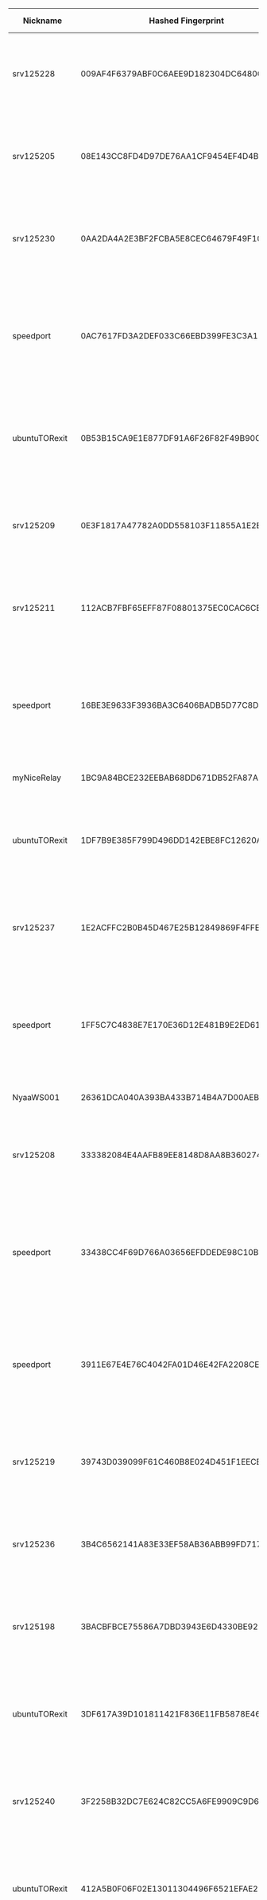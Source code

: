 | Nickname |  Hashed Fingerprint	| Or Addresses | Contact | Running | Flags | Last Seen | First Seen | Last Restarted | Advertised Bandwidth | Platform | Version | Version Status | Recommended Version | Verified hostnames | Exit policy |
|---|---|---|---|---|---|---|---|---|---|---|---|---|---|---|---|
|srv125228 | 009AF4F6379ABF0C6AEE9D182304DC6480CB1CF0 | ["91.235.234.67:9001","[2a10:1fc0:1::28e8:2439]:9001"] | N/A | true | Exit, Running, V2Dir, Valid | 2025-08-13 14:00:00 | 2025-08-13 07:00:00 | 2025-08-13 06:30:06 | 0 | Tor 0.4.8.17 on Linux | 0.4.8.17 | recommended | true | N/A | ["reject 0.0.0.0/8:*","reject 169.254.0.0/16:*","reject 127.0.0.0/8:*","reject 192.168.0.0/16:*","reject 10.0.0.0/8:*","reject 172.16.0.0/12:*","reject 91.235.234.67:*","accept *:*"]|
|srv125205 | 08E143CC8FD4D97DE76AA1CF9454EF4D4BF9FC9B | ["91.235.234.145:9001","[2a10:1fc0:1::7072:6325]:9001"] | N/A | true | Exit, Running, V2Dir, Valid | 2025-08-13 14:00:00 | 2025-08-13 07:00:00 | 2025-08-13 06:30:04 | 0 | Tor 0.4.8.17 on Linux | 0.4.8.17 | recommended | true | N/A | ["reject 0.0.0.0/8:*","reject 169.254.0.0/16:*","reject 127.0.0.0/8:*","reject 192.168.0.0/16:*","reject 10.0.0.0/8:*","reject 172.16.0.0/12:*","reject 91.235.234.145:*","accept *:*"]|
|srv125230 | 0AA2DA4A2E3BF2FCBA5E8CEC64679F49F10ABEAA | ["91.235.234.74:9001","[2a10:1fc0:1::a94d:cec3]:9001"] | N/A | true | Exit, Running, V2Dir, Valid | 2025-08-13 14:00:00 | 2025-08-13 07:00:00 | 2025-08-13 06:30:07 | 0 | Tor 0.4.8.17 on Linux | 0.4.8.17 | recommended | true | N/A | ["reject 0.0.0.0/8:*","reject 169.254.0.0/16:*","reject 127.0.0.0/8:*","reject 192.168.0.0/16:*","reject 10.0.0.0/8:*","reject 172.16.0.0/12:*","reject 91.235.234.74:*","accept *:*"]|
|speedport | 0AC7617FD3A2DEF033C66EBD399FE3C3A11BCB59 | ["146.19.254.165:8443"] | sp33dyInet@proton.me | true | Exit, Running, V2Dir, Valid | 2025-08-13 14:00:00 | 2025-08-13 10:00:00 | 2025-08-13 09:24:09 | 0 | Tor 0.4.8.17 on Linux | 0.4.8.17 | recommended | true | N/A | ["reject 0.0.0.0/8:*","reject 169.254.0.0/16:*","reject 127.0.0.0/8:*","reject 192.168.0.0/16:*","reject 10.0.0.0/8:*","reject 172.16.0.0/12:*","reject 146.19.254.165:*","accept *:20-23","accept *:25","accept *:53","accept *:80","accept *:443","reject *:*"]|
|ubuntuTORexit | 0B53B15CA9E1E877DF91A6F26F82F49B90C74A5F | ["185.240.242.5:8443"] | MaximPetrov@proton.com | true | Exit, Running, V2Dir, Valid | 2025-08-13 14:00:00 | 2025-08-13 10:00:00 | 2025-08-13 09:34:21 | 0 | Tor 0.4.8.17 on Linux | 0.4.8.17 | recommended | true | ["root45.triofilmt.de"] | ["reject 0.0.0.0/8:*","reject 169.254.0.0/16:*","reject 127.0.0.0/8:*","reject 192.168.0.0/16:*","reject 10.0.0.0/8:*","reject 172.16.0.0/12:*","reject 185.240.242.5:*","accept *:80","accept *:443","reject *:*"]|
|srv125209 | 0E3F1817A47782A0DD558103F11855A1E2EA3779 | ["45.129.199.70:9001","[2a10:1fc0:1::c89d:565d]:9001"] | N/A | true | Exit, Running, V2Dir, Valid | 2025-08-13 14:00:00 | 2025-08-13 07:00:00 | 2025-08-13 06:29:57 | 0 | Tor 0.4.8.17 on Linux | 0.4.8.17 | recommended | true | N/A | ["reject 0.0.0.0/8:*","reject 169.254.0.0/16:*","reject 127.0.0.0/8:*","reject 192.168.0.0/16:*","reject 10.0.0.0/8:*","reject 172.16.0.0/12:*","reject 45.129.199.70:*","accept *:*"]|
|srv125211 | 112ACB7FBF65EFF87F08801375EC0CAC6CB17EC8 | ["176.124.32.171:9001","[2a10:1fc0:1::463b:c574]:9001"] | N/A | true | Exit, Running, V2Dir, Valid | 2025-08-13 14:00:00 | 2025-08-13 07:00:00 | 2025-08-13 06:29:58 | 0 | Tor 0.4.8.17 on Linux | 0.4.8.17 | recommended | true | N/A | ["reject 0.0.0.0/8:*","reject 169.254.0.0/16:*","reject 127.0.0.0/8:*","reject 192.168.0.0/16:*","reject 10.0.0.0/8:*","reject 172.16.0.0/12:*","reject 176.124.32.171:*","accept *:*"]|
|speedport | 16BE3E9633F3936BA3C6406BADB5D77C8DD79010 | ["146.19.254.165:9001"] | sp33dyInet@proton.me | true | Exit, Running, V2Dir, Valid | 2025-08-13 14:00:00 | 2025-08-13 10:00:00 | 2025-08-13 09:24:06 | 0 | Tor 0.4.8.17 on Linux | 0.4.8.17 | recommended | true | N/A | ["reject 0.0.0.0/8:*","reject 169.254.0.0/16:*","reject 127.0.0.0/8:*","reject 192.168.0.0/16:*","reject 10.0.0.0/8:*","reject 172.16.0.0/12:*","reject 146.19.254.165:*","accept *:20-23","accept *:25","accept *:53","accept *:80","accept *:443","reject *:*"]|
|myNiceRelay | 1BC9A84BCE232EEBAB68DD671DB52FA87AB3A64D | ["185.196.10.54:56909"] | your@e-mail | false | Running, V2Dir, Valid | 2025-08-13 09:00:00 | 2025-08-13 09:00:00 | 2025-08-13 08:46:52 | 0 | Tor 0.4.8.16 on Linux | 0.4.8.16 | recommended | true | N/A | ["reject *:*"]|
|ubuntuTORexit | 1DF7B9E385F799D496DD142EBE8FC12620AFC144 | ["185.240.242.5:80"] | MaximPetrov@proton.com | true | Exit, Running, V2Dir, Valid | 2025-08-13 14:00:00 | 2025-08-13 10:00:00 | 2025-08-13 09:34:17 | 0 | Tor 0.4.8.17 on Linux | 0.4.8.17 | recommended | true | ["root45.triofilmt.de"] | ["reject 0.0.0.0/8:*","reject 169.254.0.0/16:*","reject 127.0.0.0/8:*","reject 192.168.0.0/16:*","reject 10.0.0.0/8:*","reject 172.16.0.0/12:*","reject 185.240.242.5:*","accept *:80","accept *:443","reject *:*"]|
|srv125237 | 1E2ACFFC2B0B45D467E25B12849869F4FFEB3283 | ["185.123.53.226:9001","[2a10:1fc0:1::d3ed:ed37]:9001"] | N/A | true | Exit, Running, V2Dir, Valid | 2025-08-13 14:00:00 | 2025-08-13 07:00:00 | 2025-08-13 06:30:10 | 0 | Tor 0.4.8.17 on Linux | 0.4.8.17 | recommended | true | N/A | ["reject 0.0.0.0/8:*","reject 169.254.0.0/16:*","reject 127.0.0.0/8:*","reject 192.168.0.0/16:*","reject 10.0.0.0/8:*","reject 172.16.0.0/12:*","reject 185.123.53.226:*","accept *:*"]|
|speedport | 1FF5C7C4838E7E170E36D12E481B9E2ED617212F | ["146.19.254.165:9050"] | sp33dyInet@proton.me | true | Exit, Running, V2Dir, Valid | 2025-08-13 14:00:00 | 2025-08-13 10:00:00 | 2025-08-13 09:24:08 | 0 | Tor 0.4.8.17 on Linux | 0.4.8.17 | recommended | true | N/A | ["reject 0.0.0.0/8:*","reject 169.254.0.0/16:*","reject 127.0.0.0/8:*","reject 192.168.0.0/16:*","reject 10.0.0.0/8:*","reject 172.16.0.0/12:*","reject 146.19.254.165:*","accept *:20-23","accept *:25","accept *:53","accept *:80","accept *:443","reject *:*"]|
|NyaaWS001 | 26361DCA040A393BA433B714B4A7D00AEBB86E99 | ["106.72.159.101:9088","[240b:10:9f65:3800::1]:443"] | KIRISHIKI Yudai <yudai.kirishiki AT protonmail dot com> | true | Running, V2Dir, Valid | 2025-08-13 14:00:00 | 2025-08-13 02:00:00 | 2025-08-13 01:16:37 | 637312 | Tor 0.4.8.10 on Linux | 0.4.8.10 | recommended | true | ["M106072159101.v4.enabler.ne.jp"] | ["reject *:*"]|
|srv125208 | 333382084E4AAFB89EE8148D8AA8B36027405DB0 | ["91.235.234.92:9001","[2a10:1fc0:1::a2d9:c960]:9001"] | N/A | true | Exit, Running, V2Dir, Valid | 2025-08-13 14:00:00 | 2025-08-13 07:00:00 | 2025-08-13 06:29:58 | 0 | Tor 0.4.8.17 on Linux | 0.4.8.17 | recommended | true | N/A | ["reject 0.0.0.0/8:*","reject 169.254.0.0/16:*","reject 127.0.0.0/8:*","reject 192.168.0.0/16:*","reject 10.0.0.0/8:*","reject 172.16.0.0/12:*","reject 91.235.234.92:*","accept *:*"]|
|speedport | 33438CC4F69D766A03656EFDDEDE98C10BD2B1C0 | ["146.19.254.165:8888"] | sp33dyInet@proton.me | true | Exit, Running, V2Dir, Valid | 2025-08-13 14:00:00 | 2025-08-13 10:00:00 | 2025-08-13 09:24:05 | 0 | Tor 0.4.8.17 on Linux | 0.4.8.17 | recommended | true | N/A | ["reject 0.0.0.0/8:*","reject 169.254.0.0/16:*","reject 127.0.0.0/8:*","reject 192.168.0.0/16:*","reject 10.0.0.0/8:*","reject 172.16.0.0/12:*","reject 146.19.254.165:*","accept *:20-23","accept *:25","accept *:53","accept *:80","accept *:443","reject *:*"]|
|speedport | 3911E67E4E76C4042FA01D46E42FA2208CEF5249 | ["146.19.254.165:80"] | sp33dyInet@proton.me | true | Exit, Running, V2Dir, Valid | 2025-08-13 14:00:00 | 2025-08-13 10:00:00 | 2025-08-13 09:24:44 | 0 | Tor 0.4.8.17 on Linux | 0.4.8.17 | recommended | true | N/A | ["reject 0.0.0.0/8:*","reject 169.254.0.0/16:*","reject 127.0.0.0/8:*","reject 192.168.0.0/16:*","reject 10.0.0.0/8:*","reject 172.16.0.0/12:*","reject 146.19.254.165:*","accept *:20-23","accept *:25","accept *:53","accept *:80","accept *:443","reject *:*"]|
|srv125219 | 39743D039099F61C460B8E024D451F1EECB87BA7 | ["146.19.143.54:9001","[2a10:1fc0:1::9862:7394]:9001"] | N/A | true | Exit, Running, V2Dir, Valid | 2025-08-13 14:00:00 | 2025-08-13 07:00:00 | 2025-08-13 06:30:00 | 0 | Tor 0.4.8.17 on Linux | 0.4.8.17 | recommended | true | N/A | ["reject 0.0.0.0/8:*","reject 169.254.0.0/16:*","reject 127.0.0.0/8:*","reject 192.168.0.0/16:*","reject 10.0.0.0/8:*","reject 172.16.0.0/12:*","reject 146.19.143.54:*","accept *:*"]|
|srv125236 | 3B4C6562141A83E33EF58AB36ABB99FD717D4873 | ["185.123.53.174:9001","[2a10:1fc0:1::3120:be14]:9001"] | N/A | true | Exit, Running, V2Dir, Valid | 2025-08-13 14:00:00 | 2025-08-13 07:00:00 | 2025-08-13 06:30:08 | 0 | Tor 0.4.8.17 on Linux | 0.4.8.17 | recommended | true | N/A | ["reject 0.0.0.0/8:*","reject 169.254.0.0/16:*","reject 127.0.0.0/8:*","reject 192.168.0.0/16:*","reject 10.0.0.0/8:*","reject 172.16.0.0/12:*","reject 185.123.53.174:*","accept *:*"]|
|srv125198 | 3BACBFBCE75586A7DBD3943E6D4330BE922D509D | ["193.233.201.93:9001","[2a10:1fc0:1::317b:c7b3]:9001"] | N/A | true | Exit, Running, V2Dir, Valid | 2025-08-13 14:00:00 | 2025-08-13 07:00:00 | 2025-08-13 06:30:02 | 0 | Tor 0.4.8.17 on Linux | 0.4.8.17 | recommended | true | N/A | ["reject 0.0.0.0/8:*","reject 169.254.0.0/16:*","reject 127.0.0.0/8:*","reject 192.168.0.0/16:*","reject 10.0.0.0/8:*","reject 172.16.0.0/12:*","reject 193.233.201.93:*","accept *:*"]|
|ubuntuTORexit | 3DF617A39D101811421F836E11FB5878E46885D6 | ["185.240.242.5:5000"] | MaximPetrov@proton.com | true | Exit, Running, V2Dir, Valid | 2025-08-13 14:00:00 | 2025-08-13 10:00:00 | 2025-08-13 09:34:23 | 0 | Tor 0.4.8.17 on Linux | 0.4.8.17 | recommended | true | ["root45.triofilmt.de"] | ["reject 0.0.0.0/8:*","reject 169.254.0.0/16:*","reject 127.0.0.0/8:*","reject 192.168.0.0/16:*","reject 10.0.0.0/8:*","reject 172.16.0.0/12:*","reject 185.240.242.5:*","accept *:80","accept *:443","reject *:*"]|
|srv125240 | 3F2258B32DC7E624C82CC5A6FE9909C9D68422C1 | ["176.124.32.101:9001","[2a10:1fc0:1::3a85:fc4a]:9001"] | N/A | true | Exit, Running, V2Dir, Valid | 2025-08-13 14:00:00 | 2025-08-13 07:00:00 | 2025-08-13 06:30:09 | 0 | Tor 0.4.8.17 on Linux | 0.4.8.17 | recommended | true | N/A | ["reject 0.0.0.0/8:*","reject 169.254.0.0/16:*","reject 127.0.0.0/8:*","reject 192.168.0.0/16:*","reject 10.0.0.0/8:*","reject 172.16.0.0/12:*","reject 176.124.32.101:*","accept *:*"]|
|ubuntuTORexit | 412A5B0F06F02E13011304496F6521EFAE2709C0 | ["185.240.242.5:9001"] | MaximPetrov@proton.com | true | Exit, Running, V2Dir, Valid | 2025-08-13 14:00:00 | 2025-08-13 10:00:00 | 2025-08-13 09:34:19 | 0 | Tor 0.4.8.17 on Linux | 0.4.8.17 | recommended | true | ["root45.triofilmt.de"] | ["reject 0.0.0.0/8:*","reject 169.254.0.0/16:*","reject 127.0.0.0/8:*","reject 192.168.0.0/16:*","reject 10.0.0.0/8:*","reject 172.16.0.0/12:*","reject 185.240.242.5:*","accept *:80","accept *:443","reject *:*"]|
|srv125232 | 449BCA24C51187E1F89AA7E5E8AC9027E53044BF | ["194.26.141.75:9001","[2a10:1fc0:1::86d8:ed21]:9001"] | N/A | true | Exit, Running, V2Dir, Valid | 2025-08-13 14:00:00 | 2025-08-13 07:00:00 | 2025-08-13 06:30:07 | 0 | Tor 0.4.8.17 on Linux | 0.4.8.17 | recommended | true | N/A | ["reject 0.0.0.0/8:*","reject 169.254.0.0/16:*","reject 127.0.0.0/8:*","reject 192.168.0.0/16:*","reject 10.0.0.0/8:*","reject 172.16.0.0/12:*","reject 194.26.141.75:*","accept *:*"]|
|srv125194 | 45148E3DFBF60F4E977801662D5A1A00DCECCD20 | ["45.129.199.239:9001","[2a10:1fc0:1::cfba:db18]:9001"] | N/A | true | Exit, Running, V2Dir, Valid | 2025-08-13 14:00:00 | 2025-08-13 07:00:00 | 2025-08-13 06:30:02 | 0 | Tor 0.4.8.17 on Linux | 0.4.8.17 | recommended | true | N/A | ["reject 0.0.0.0/8:*","reject 169.254.0.0/16:*","reject 127.0.0.0/8:*","reject 192.168.0.0/16:*","reject 10.0.0.0/8:*","reject 172.16.0.0/12:*","reject 45.129.199.239:*","accept *:*"]|
|srv125197 | 47CF066012F0BF3890A013E4353BACC1AF8ABA20 | ["193.109.120.199:9001","[2a10:1fc0:1::a8af:1603]:9001"] | N/A | true | Exit, Running, V2Dir, Valid | 2025-08-13 14:00:00 | 2025-08-13 07:00:00 | 2025-08-13 06:30:02 | 0 | Tor 0.4.8.17 on Linux | 0.4.8.17 | recommended | true | N/A | ["reject 0.0.0.0/8:*","reject 169.254.0.0/16:*","reject 127.0.0.0/8:*","reject 192.168.0.0/16:*","reject 10.0.0.0/8:*","reject 172.16.0.0/12:*","reject 193.109.120.199:*","accept *:*"]|
|srv125227 | 4A0B765E2CAFF126D9AFE980BBF77DE1D0F4C58C | ["194.26.141.24:9001","[2a10:1fc0:1::49fd:671e]:9001"] | N/A | true | Exit, Running, V2Dir, Valid | 2025-08-13 14:00:00 | 2025-08-13 07:00:00 | 2025-08-13 06:30:07 | 0 | Tor 0.4.8.17 on Linux | 0.4.8.17 | recommended | true | N/A | ["reject 0.0.0.0/8:*","reject 169.254.0.0/16:*","reject 127.0.0.0/8:*","reject 192.168.0.0/16:*","reject 10.0.0.0/8:*","reject 172.16.0.0/12:*","reject 194.26.141.24:*","accept *:*"]|
|srv125202 | 4C133A1D74937E4F38D3FC2372CD867D83698FF9 | ["185.123.53.42:9001","[2a10:1fc0:1::c81a:ecdc]:9001"] | N/A | true | Exit, Running, V2Dir, Valid | 2025-08-13 14:00:00 | 2025-08-13 07:00:00 | 2025-08-13 06:30:03 | 0 | Tor 0.4.8.17 on Linux | 0.4.8.17 | recommended | true | N/A | ["reject 0.0.0.0/8:*","reject 169.254.0.0/16:*","reject 127.0.0.0/8:*","reject 192.168.0.0/16:*","reject 10.0.0.0/8:*","reject 172.16.0.0/12:*","reject 185.123.53.42:*","accept *:*"]|
|srv125226 | 51AA152E765DFDAECB1600689AD605D9AED59E14 | ["77.72.85.168:9001","[2a10:1fc0:1::a04e:42ef]:9001"] | N/A | true | Exit, Running, V2Dir, Valid | 2025-08-13 14:00:00 | 2025-08-13 07:00:00 | 2025-08-13 06:30:07 | 0 | Tor 0.4.8.17 on Linux | 0.4.8.17 | recommended | true | N/A | ["reject 0.0.0.0/8:*","reject 169.254.0.0/16:*","reject 127.0.0.0/8:*","reject 192.168.0.0/16:*","reject 10.0.0.0/8:*","reject 172.16.0.0/12:*","reject 77.72.85.168:*","accept *:*"]|
|srv125213 | 55412D69EE197207D2B23FB1E093E7C3CC24F94A | ["185.123.53.217:9001","[2a10:1fc0:1::91c7:7465]:9001"] | N/A | true | Exit, Running, V2Dir, Valid | 2025-08-13 14:00:00 | 2025-08-13 07:00:00 | 2025-08-13 06:29:59 | 0 | Tor 0.4.8.17 on Linux | 0.4.8.17 | recommended | true | N/A | ["reject 0.0.0.0/8:*","reject 169.254.0.0/16:*","reject 127.0.0.0/8:*","reject 192.168.0.0/16:*","reject 10.0.0.0/8:*","reject 172.16.0.0/12:*","reject 185.123.53.217:*","accept *:*"]|
|srv125234 | 5B9B2BAF3CB58B5709D8DCA1DAF961832D47E7CB | ["176.124.32.122:9001","[2a10:1fc0:1::d8fd:efbf]:9001"] | N/A | true | Exit, Running, V2Dir, Valid | 2025-08-13 14:00:00 | 2025-08-13 07:00:00 | 2025-08-13 06:30:08 | 0 | Tor 0.4.8.17 on Linux | 0.4.8.17 | recommended | true | N/A | ["reject 0.0.0.0/8:*","reject 169.254.0.0/16:*","reject 127.0.0.0/8:*","reject 192.168.0.0/16:*","reject 10.0.0.0/8:*","reject 172.16.0.0/12:*","reject 176.124.32.122:*","accept *:*"]|
|srv125196 | 68A3F148732F1C0C7B1C1AA6A9280871D11B1F41 | ["194.26.141.45:9001","[2a10:1fc0:1::2acd:670c]:9001"] | N/A | true | Exit, Running, V2Dir, Valid | 2025-08-13 14:00:00 | 2025-08-13 07:00:00 | 2025-08-13 06:30:02 | 0 | Tor 0.4.8.17 on Linux | 0.4.8.17 | recommended | true | N/A | ["reject 0.0.0.0/8:*","reject 169.254.0.0/16:*","reject 127.0.0.0/8:*","reject 192.168.0.0/16:*","reject 10.0.0.0/8:*","reject 172.16.0.0/12:*","reject 194.26.141.45:*","accept *:*"]|
|srv125233 | 6E3C9A6F5385B92EFAF8D572C70CB25B865980D9 | ["91.235.234.143:9001","[2a10:1fc0:1::1078:9b3b]:9001"] | N/A | true | Exit, Running, V2Dir, Valid | 2025-08-13 14:00:00 | 2025-08-13 07:00:00 | 2025-08-13 06:30:08 | 0 | Tor 0.4.8.17 on Linux | 0.4.8.17 | recommended | true | N/A | ["reject 0.0.0.0/8:*","reject 169.254.0.0/16:*","reject 127.0.0.0/8:*","reject 192.168.0.0/16:*","reject 10.0.0.0/8:*","reject 172.16.0.0/12:*","reject 91.235.234.143:*","accept *:*"]|
|srv125242 | 712A4E27C28BE1919419C868A3ADE1596EAE7DC1 | ["45.129.199.159:9001","[2a10:1fc0:1::6e6d:3f93]:9001"] | N/A | true | Exit, Running, V2Dir, Valid | 2025-08-13 14:00:00 | 2025-08-13 07:00:00 | 2025-08-13 06:30:11 | 0 | Tor 0.4.8.17 on Linux | 0.4.8.17 | recommended | true | N/A | ["reject 0.0.0.0/8:*","reject 169.254.0.0/16:*","reject 127.0.0.0/8:*","reject 192.168.0.0/16:*","reject 10.0.0.0/8:*","reject 172.16.0.0/12:*","reject 45.129.199.159:*","accept *:*"]|
|srv125225 | 733E343EC50A3955AD624681FA8146F1249C53F6 | ["194.26.141.109:9001","[2a10:1fc0:1::a187:7bdf]:9001"] | N/A | true | Exit, Running, V2Dir, Valid | 2025-08-13 14:00:00 | 2025-08-13 07:00:00 | 2025-08-13 06:30:05 | 0 | Tor 0.4.8.17 on Linux | 0.4.8.17 | recommended | true | N/A | ["reject 0.0.0.0/8:*","reject 169.254.0.0/16:*","reject 127.0.0.0/8:*","reject 192.168.0.0/16:*","reject 10.0.0.0/8:*","reject 172.16.0.0/12:*","reject 194.26.141.109:*","accept *:*"]|
|srv125238 | 76DA49B0CEAD08F70EE2E7E119533DB8CF1FD9CA | ["185.123.53.165:9001","[2a10:1fc0:1::97fa:bc35]:9001"] | N/A | true | Exit, Running, V2Dir, Valid | 2025-08-13 14:00:00 | 2025-08-13 07:00:00 | 2025-08-13 06:30:09 | 0 | Tor 0.4.8.17 on Linux | 0.4.8.17 | recommended | true | N/A | ["reject 0.0.0.0/8:*","reject 169.254.0.0/16:*","reject 127.0.0.0/8:*","reject 192.168.0.0/16:*","reject 10.0.0.0/8:*","reject 172.16.0.0/12:*","reject 185.123.53.165:*","accept *:*"]|
|srv125210 | 7A8A715D61D3FA8344BB3A9FEF9AD7AC2C773C28 | ["193.109.120.8:9001","[2a10:1fc0:1::d6af:9460]:9001"] | N/A | true | Exit, Running, V2Dir, Valid | 2025-08-13 14:00:00 | 2025-08-13 07:00:00 | 2025-08-13 06:29:59 | 0 | Tor 0.4.8.17 on Linux | 0.4.8.17 | recommended | true | N/A | ["reject 0.0.0.0/8:*","reject 169.254.0.0/16:*","reject 127.0.0.0/8:*","reject 192.168.0.0/16:*","reject 10.0.0.0/8:*","reject 172.16.0.0/12:*","reject 193.109.120.8:*","accept *:*"]|
|srv125220 | 7BCD5880CA2B3286BC21D83418E6BE09855257E4 | ["193.109.120.71:9001","[2a10:1fc0:1::c181:cad7]:9001"] | N/A | true | Exit, Running, V2Dir, Valid | 2025-08-13 14:00:00 | 2025-08-13 07:00:00 | 2025-08-13 06:30:00 | 0 | Tor 0.4.8.17 on Linux | 0.4.8.17 | recommended | true | N/A | ["reject 0.0.0.0/8:*","reject 169.254.0.0/16:*","reject 127.0.0.0/8:*","reject 192.168.0.0/16:*","reject 10.0.0.0/8:*","reject 172.16.0.0/12:*","reject 193.109.120.71:*","accept *:*"]|
|hohenheimp | 7E49287C68833055DCA6F3C094339F58EF5122C4 | ["185.238.249.239:9001"] | hohenheimph@gmail.com | true | Running, Valid | 2025-08-13 14:00:00 | 2025-08-13 07:00:00 | 2025-08-13 06:49:27 | 0 | Tor 0.4.8.17 on Linux | 0.4.8.17 | recommended | true | N/A | ["reject *:*"]|
|srv125204 | 7FEDADA4FCEAF353971E537E73CA92CFED8E7F4B | ["146.19.143.132:9001","[2a10:1fc0:1::7028:40e3]:9001"] | N/A | true | Exit, Running, V2Dir, Valid | 2025-08-13 14:00:00 | 2025-08-13 07:00:00 | 2025-08-13 06:30:04 | 0 | Tor 0.4.8.17 on Linux | 0.4.8.17 | recommended | true | N/A | ["reject 0.0.0.0/8:*","reject 169.254.0.0/16:*","reject 127.0.0.0/8:*","reject 192.168.0.0/16:*","reject 10.0.0.0/8:*","reject 172.16.0.0/12:*","reject 146.19.143.132:*","accept *:*"]|
|srv125239 | 8166CD8F4FF67BA1D1B35EFFDFAEE03AF7EC7C59 | ["146.19.143.119:9001","[2a10:1fc0:1::a06f:421]:9001"] | N/A | true | Exit, Running, V2Dir, Valid | 2025-08-13 14:00:00 | 2025-08-13 07:00:00 | 2025-08-13 06:30:09 | 0 | Tor 0.4.8.17 on Linux | 0.4.8.17 | recommended | true | N/A | ["reject 0.0.0.0/8:*","reject 169.254.0.0/16:*","reject 127.0.0.0/8:*","reject 192.168.0.0/16:*","reject 10.0.0.0/8:*","reject 172.16.0.0/12:*","reject 146.19.143.119:*","accept *:*"]|
|srv125214 | 859E7B5DA1034E194D1E8673A0AA6ACC78304C6B | ["45.129.199.122:9001","[2a10:1fc0:1::b989:f19b]:9001"] | N/A | true | Exit, Running, V2Dir, Valid | 2025-08-13 14:00:00 | 2025-08-13 07:00:00 | 2025-08-13 06:29:59 | 0 | Tor 0.4.8.17 on Linux | 0.4.8.17 | recommended | true | N/A | ["reject 0.0.0.0/8:*","reject 169.254.0.0/16:*","reject 127.0.0.0/8:*","reject 192.168.0.0/16:*","reject 10.0.0.0/8:*","reject 172.16.0.0/12:*","reject 45.129.199.122:*","accept *:*"]|
|srv125201 | 87F3F40C4A1ADF31EF78D139D26E6E040A70F0CA | ["146.19.143.92:9001","[2a10:1fc0:1::bf4a:70cd]:9001"] | N/A | true | Exit, Running, V2Dir, Valid | 2025-08-13 14:00:00 | 2025-08-13 07:00:00 | 2025-08-13 06:30:03 | 0 | Tor 0.4.8.17 on Linux | 0.4.8.17 | recommended | true | N/A | ["reject 0.0.0.0/8:*","reject 169.254.0.0/16:*","reject 127.0.0.0/8:*","reject 192.168.0.0/16:*","reject 10.0.0.0/8:*","reject 172.16.0.0/12:*","reject 146.19.143.92:*","accept *:*"]|
|ubuntuTORexit | 88CE0B002569B78A7F5C4B4851A6E7D6AA06D080 | ["185.240.242.5:9443"] | MaximPetrov@proton.com | true | Exit, Running, V2Dir, Valid | 2025-08-13 14:00:00 | 2025-08-13 10:00:00 | 2025-08-13 09:34:22 | 0 | Tor 0.4.8.17 on Linux | 0.4.8.17 | recommended | true | ["root45.triofilmt.de"] | ["reject 0.0.0.0/8:*","reject 169.254.0.0/16:*","reject 127.0.0.0/8:*","reject 192.168.0.0/16:*","reject 10.0.0.0/8:*","reject 172.16.0.0/12:*","reject 185.240.242.5:*","accept *:80","accept *:443","reject *:*"]|
|bugi82relay | 8CB0AB43DA75DFF2BF0C2036FE96C0C0F4830FD6 | ["93.173.42.43:9001"] | bugi82@gmail.com | true | Running, V2Dir, Valid | 2025-08-13 14:00:00 | 2025-08-13 14:00:00 | 2025-08-13 11:59:13 | 0 | Tor 0.4.8.17 on Windows 8 [or later] | 0.4.8.17 | recommended | true | ["93-173-42-43.bb.netvision.net.il"] | ["reject *:*"]|
|MyCCSRelay | 8F870AFE4CA72DDB952DA14912622A9C649D1965 | ["107.173.39.90:9001","[2001:470:c:381::2]:9001"] | mianqibg@gmail.com | false | Running, V2Dir, Valid | 2025-08-13 07:00:00 | 2025-08-13 07:00:00 | 2025-08-13 06:13:01 | 0 | Tor 0.4.8.10 on Linux | 0.4.8.10 | recommended | true | N/A | ["reject *:*"]|
|srv125244 | 9CABBD314018E5A7671A748733D9FC6C79122A60 | ["77.72.85.176:9001","[2a10:1fc0:1::902c:9891]:9001"] | N/A | true | Exit, Running, V2Dir, Valid | 2025-08-13 14:00:00 | 2025-08-13 07:00:00 | 2025-08-13 06:30:11 | 0 | Tor 0.4.8.17 on Linux | 0.4.8.17 | recommended | true | N/A | ["reject 0.0.0.0/8:*","reject 169.254.0.0/16:*","reject 127.0.0.0/8:*","reject 192.168.0.0/16:*","reject 10.0.0.0/8:*","reject 172.16.0.0/12:*","reject 77.72.85.176:*","accept *:*"]|
|srv125216 | 9F6A5D2EE5DA4EDC565071603002C870600B34BC | ["45.129.199.162:9001","[2a10:1fc0:1::9a61:242e]:9001"] | N/A | true | Exit, Running, V2Dir, Valid | 2025-08-13 14:00:00 | 2025-08-13 07:00:00 | 2025-08-13 06:29:59 | 0 | Tor 0.4.8.17 on Linux | 0.4.8.17 | recommended | true | N/A | ["reject 0.0.0.0/8:*","reject 169.254.0.0/16:*","reject 127.0.0.0/8:*","reject 192.168.0.0/16:*","reject 10.0.0.0/8:*","reject 172.16.0.0/12:*","reject 45.129.199.162:*","accept *:*"]|
|jstark | A4995EA4A81711D9A7FD1FA105E359D659989BB6 | ["107.175.159.234:443"] | ballisticeffect@proton.me | true | Running, V2Dir, Valid | 2025-08-13 14:00:00 | 2025-08-13 05:00:00 | 2025-08-13 04:00:31 | 0 | Tor 0.4.8.17 on Linux | 0.4.8.17 | recommended | true | N/A | ["reject *:*"]|
|srv125235 | A86B93B891FE8308AA2FAD67FD303A42ECEC9C4A | ["45.129.199.235:9001","[2a10:1fc0:1::cae0:9c9]:9001"] | N/A | true | Exit, Running, V2Dir, Valid | 2025-08-13 14:00:00 | 2025-08-13 07:00:00 | 2025-08-13 06:30:08 | 0 | Tor 0.4.8.17 on Linux | 0.4.8.17 | recommended | true | N/A | ["reject 0.0.0.0/8:*","reject 169.254.0.0/16:*","reject 127.0.0.0/8:*","reject 192.168.0.0/16:*","reject 10.0.0.0/8:*","reject 172.16.0.0/12:*","reject 45.129.199.235:*","accept *:*"]|
|srv125243 | B0278B42B59A5112D5823D5CF6FBA26C4D2116D4 | ["146.19.143.225:9001","[2a10:1fc0:1::9c89:5f8]:9001"] | N/A | true | Exit, Running, V2Dir, Valid | 2025-08-13 14:00:00 | 2025-08-13 07:00:00 | 2025-08-13 06:30:11 | 0 | Tor 0.4.8.17 on Linux | 0.4.8.17 | recommended | true | N/A | ["reject 0.0.0.0/8:*","reject 169.254.0.0/16:*","reject 127.0.0.0/8:*","reject 192.168.0.0/16:*","reject 10.0.0.0/8:*","reject 172.16.0.0/12:*","reject 146.19.143.225:*","accept *:*"]|
|Omni | B03B5B8F244B858FE687FFE38BC440A76A42158E | ["167.172.165.80:9001"] | omni@nwrk.co.uk | true | Running, V2Dir, Valid | 2025-08-13 14:00:00 | 2025-08-13 12:00:00 | 2025-08-13 11:04:36 | 0 | Tor 0.4.8.14 on Linux | 0.4.8.14 | recommended | true | N/A | ["reject *:*"]|
|ubuntuTORexit | B1AAACE8B1C2F4F4DBB3A58DBBD833F5BC706279 | ["185.240.242.5:443"] | MaximPetrov@proton.com | true | Exit, Running, V2Dir, Valid | 2025-08-13 14:00:00 | 2025-08-13 10:00:00 | 2025-08-13 09:34:18 | 0 | Tor 0.4.8.17 on Linux | 0.4.8.17 | recommended | true | ["root45.triofilmt.de"] | ["reject 0.0.0.0/8:*","reject 169.254.0.0/16:*","reject 127.0.0.0/8:*","reject 192.168.0.0/16:*","reject 10.0.0.0/8:*","reject 172.16.0.0/12:*","reject 185.240.242.5:*","accept *:80","accept *:443","reject *:*"]|
|srv125193 | B72A41A808D79A9473F2D55FF684F8B0454B6892 | ["77.72.85.133:9001","[2a10:1fc0:1::9ef2:318e]:9001"] | N/A | true | Exit, Running, V2Dir, Valid | 2025-08-13 14:00:00 | 2025-08-13 07:00:00 | 2025-08-13 06:30:00 | 0 | Tor 0.4.8.17 on Linux | 0.4.8.17 | recommended | true | N/A | ["reject 0.0.0.0/8:*","reject 169.254.0.0/16:*","reject 127.0.0.0/8:*","reject 192.168.0.0/16:*","reject 10.0.0.0/8:*","reject 172.16.0.0/12:*","reject 77.72.85.133:*","accept *:*"]|
|srv125215 | B76A220691BD3EAA91145E547CB18D042A3C51FC | ["185.123.53.184:9001","[2a10:1fc0:1::709e:5af4]:9001"] | N/A | true | Exit, Running, V2Dir, Valid | 2025-08-13 14:00:00 | 2025-08-13 07:00:00 | 2025-08-13 06:29:59 | 0 | Tor 0.4.8.17 on Linux | 0.4.8.17 | recommended | true | N/A | ["reject 0.0.0.0/8:*","reject 169.254.0.0/16:*","reject 127.0.0.0/8:*","reject 192.168.0.0/16:*","reject 10.0.0.0/8:*","reject 172.16.0.0/12:*","reject 185.123.53.184:*","accept *:*"]|
|srv125217 | B8942E58753E9D4CC5A66C21FEF68CE2E808647A | ["193.109.120.230:9001","[2a10:1fc0:1::d3f0:7036]:9001"] | N/A | true | Exit, Running, V2Dir, Valid | 2025-08-13 14:00:00 | 2025-08-13 07:00:00 | 2025-08-13 06:30:00 | 0 | Tor 0.4.8.17 on Linux | 0.4.8.17 | recommended | true | N/A | ["reject 0.0.0.0/8:*","reject 169.254.0.0/16:*","reject 127.0.0.0/8:*","reject 192.168.0.0/16:*","reject 10.0.0.0/8:*","reject 172.16.0.0/12:*","reject 193.109.120.230:*","accept *:*"]|
|ubuntuTORexit | C5F5D16AA495E024156F6AC32D3909CC53A83F8A | ["185.240.242.5:8080"] | MaximPetrov@proton.com | true | Exit, Running, V2Dir, Valid | 2025-08-13 14:00:00 | 2025-08-13 10:00:00 | 2025-08-13 09:34:26 | 0 | Tor 0.4.8.17 on Linux | 0.4.8.17 | recommended | true | ["root45.triofilmt.de"] | ["reject 0.0.0.0/8:*","reject 169.254.0.0/16:*","reject 127.0.0.0/8:*","reject 192.168.0.0/16:*","reject 10.0.0.0/8:*","reject 172.16.0.0/12:*","reject 185.240.242.5:*","accept *:80","accept *:443","reject *:*"]|
|Unnamed | CAD9CB6C81CCDB43BDA2BE6173E6DBED7E93F92A | ["82.221.139.164:19865"] | N/A | true | Running, V2Dir, Valid | 2025-08-13 14:00:00 | 2025-08-13 01:00:00 | 2025-08-13 00:48:21 | 0 | Tor 0.4.8.17 on Linux | 0.4.8.17 | recommended | true | N/A | ["reject *:*"]|
|srv125206 | CE399F2066C3088A92AFE1FF7CA262719C136597 | ["193.109.120.59:9001","[2a10:1fc0:1::145a:4f4d]:9001"] | N/A | true | Exit, Running, V2Dir, Valid | 2025-08-13 14:00:00 | 2025-08-13 07:00:00 | 2025-08-13 06:30:04 | 0 | Tor 0.4.8.17 on Linux | 0.4.8.17 | recommended | true | N/A | ["reject 0.0.0.0/8:*","reject 169.254.0.0/16:*","reject 127.0.0.0/8:*","reject 192.168.0.0/16:*","reject 10.0.0.0/8:*","reject 172.16.0.0/12:*","reject 193.109.120.59:*","accept *:*"]|
|srv125229 | D6C77221ECD7912E194AD6B9E6AFBA71A0F6A8D3 | ["193.233.201.122:9001","[2a10:1fc0:1::1c97:5209]:9001"] | N/A | true | Exit, Running, V2Dir, Valid | 2025-08-13 14:00:00 | 2025-08-13 07:00:00 | 2025-08-13 06:30:05 | 0 | Tor 0.4.8.17 on Linux | 0.4.8.17 | recommended | true | N/A | ["reject 0.0.0.0/8:*","reject 169.254.0.0/16:*","reject 127.0.0.0/8:*","reject 192.168.0.0/16:*","reject 10.0.0.0/8:*","reject 172.16.0.0/12:*","reject 193.233.201.122:*","accept *:*"]|
|srv125192 | D6D3C7E9D0111288D93E8BECD7BED5AFAC24FC9B | ["185.123.53.164:9001","[2a10:1fc0:1::4953:f0d1]:9001"] | N/A | true | Exit, Running, V2Dir, Valid | 2025-08-13 14:00:00 | 2025-08-13 07:00:00 | 2025-08-13 06:30:01 | 0 | Tor 0.4.8.17 on Linux | 0.4.8.17 | recommended | true | N/A | ["reject 0.0.0.0/8:*","reject 169.254.0.0/16:*","reject 127.0.0.0/8:*","reject 192.168.0.0/16:*","reject 10.0.0.0/8:*","reject 172.16.0.0/12:*","reject 185.123.53.164:*","accept *:*"]|
|speedport | DA588DC0829A32919E50971E5A2975904828A924 | ["146.19.254.165:5000"] | sp33dyInet@proton.me | true | Exit, Running, V2Dir, Valid | 2025-08-13 14:00:00 | 2025-08-13 10:00:00 | 2025-08-13 09:24:10 | 0 | Tor 0.4.8.17 on Linux | 0.4.8.17 | recommended | true | N/A | ["reject 0.0.0.0/8:*","reject 169.254.0.0/16:*","reject 127.0.0.0/8:*","reject 192.168.0.0/16:*","reject 10.0.0.0/8:*","reject 172.16.0.0/12:*","reject 146.19.254.165:*","accept *:20-23","accept *:25","accept *:53","accept *:80","accept *:443","reject *:*"]|
|srv125203 | DC7DCE0D54987BD67C2EB445ABF072B1FC6180EB | ["176.124.32.145:9001","[2a10:1fc0:1::c5e5:1656]:9001"] | N/A | true | Exit, Running, V2Dir, Valid | 2025-08-13 14:00:00 | 2025-08-13 07:00:00 | 2025-08-13 06:30:05 | 0 | Tor 0.4.8.17 on Linux | 0.4.8.17 | recommended | true | N/A | ["reject 0.0.0.0/8:*","reject 169.254.0.0/16:*","reject 127.0.0.0/8:*","reject 192.168.0.0/16:*","reject 10.0.0.0/8:*","reject 172.16.0.0/12:*","reject 176.124.32.145:*","accept *:*"]|
|srv125231 | E6A1831C3D1CCF44C2C671902C3C9B6F235AC32D | ["194.26.141.106:9001","[2a10:1fc0:1::201b:fde8]:9001"] | N/A | true | Exit, Running, V2Dir, Valid | 2025-08-13 14:00:00 | 2025-08-13 07:00:00 | 2025-08-13 06:30:07 | 0 | Tor 0.4.8.17 on Linux | 0.4.8.17 | recommended | true | N/A | ["reject 0.0.0.0/8:*","reject 169.254.0.0/16:*","reject 127.0.0.0/8:*","reject 192.168.0.0/16:*","reject 10.0.0.0/8:*","reject 172.16.0.0/12:*","reject 194.26.141.106:*","accept *:*"]|
|speedport | E7762886A7EBB66A1E638E24C0D6D1561AE844AE | ["146.19.254.165:1194"] | sp33dyInet@proton.me | true | Exit, Running, V2Dir, Valid | 2025-08-13 14:00:00 | 2025-08-13 10:00:00 | 2025-08-13 09:24:03 | 0 | Tor 0.4.8.17 on Linux | 0.4.8.17 | recommended | true | N/A | ["reject 0.0.0.0/8:*","reject 169.254.0.0/16:*","reject 127.0.0.0/8:*","reject 192.168.0.0/16:*","reject 10.0.0.0/8:*","reject 172.16.0.0/12:*","reject 146.19.254.165:*","accept *:20-23","accept *:25","accept *:53","accept *:80","accept *:443","reject *:*"]|
|srv125207 | E7C5F37635C2A90BBADE990B7B8B4125ED1CDBCB | ["146.19.143.181:9001","[2a10:1fc0:1::736f:432a]:9001"] | N/A | true | Exit, Running, V2Dir, Valid | 2025-08-13 14:00:00 | 2025-08-13 07:00:00 | 2025-08-13 06:29:58 | 0 | Tor 0.4.8.17 on Linux | 0.4.8.17 | recommended | true | N/A | ["reject 0.0.0.0/8:*","reject 169.254.0.0/16:*","reject 127.0.0.0/8:*","reject 192.168.0.0/16:*","reject 10.0.0.0/8:*","reject 172.16.0.0/12:*","reject 146.19.143.181:*","accept *:*"]|
|srv125221 | E88724ECB45D812FA44ABD2BDF2CE9F8F546BCC6 | ["146.19.143.16:9001","[2a10:1fc0:1::df12:4fa1]:9001"] | N/A | true | Exit, Running, V2Dir, Valid | 2025-08-13 14:00:00 | 2025-08-13 07:00:00 | 2025-08-13 06:30:01 | 0 | Tor 0.4.8.17 on Linux | 0.4.8.17 | recommended | true | N/A | ["reject 0.0.0.0/8:*","reject 169.254.0.0/16:*","reject 127.0.0.0/8:*","reject 192.168.0.0/16:*","reject 10.0.0.0/8:*","reject 172.16.0.0/12:*","reject 146.19.143.16:*","accept *:*"]|
|Misaka | EA77ECE97E9AA43010058264C641C3C6954D4221 | ["138.2.39.4:9001"] | tor@misaka.zip | true | Running, Valid | 2025-08-13 14:00:00 | 2025-08-13 07:00:00 | 2025-08-13 05:33:54 | 0 | Tor 0.4.8.16 on Linux | 0.4.8.16 | recommended | true | N/A | ["reject *:*"]|
|srv125212 | EC052958862B5E34BC5CC28B39489901431D3A31 | ["194.26.141.110:9001","[2a10:1fc0:1::da9b:f7cd]:9001"] | N/A | true | Exit, Running, V2Dir, Valid | 2025-08-13 14:00:00 | 2025-08-13 07:00:00 | 2025-08-13 06:30:00 | 0 | Tor 0.4.8.17 on Linux | 0.4.8.17 | recommended | true | N/A | ["reject 0.0.0.0/8:*","reject 169.254.0.0/16:*","reject 127.0.0.0/8:*","reject 192.168.0.0/16:*","reject 10.0.0.0/8:*","reject 172.16.0.0/12:*","reject 194.26.141.110:*","accept *:*"]|
|srv125241 | EF01F51229F2F0C7CB178E728CFE2222048123A9 | ["45.129.199.84:9001","[2a10:1fc0:1::d54e:8f12]:9001"] | N/A | true | Exit, Running, V2Dir, Valid | 2025-08-13 14:00:00 | 2025-08-13 07:00:00 | 2025-08-13 06:30:11 | 0 | Tor 0.4.8.17 on Linux | 0.4.8.17 | recommended | true | N/A | ["reject 0.0.0.0/8:*","reject 169.254.0.0/16:*","reject 127.0.0.0/8:*","reject 192.168.0.0/16:*","reject 10.0.0.0/8:*","reject 172.16.0.0/12:*","reject 45.129.199.84:*","accept *:*"]|
|srv125200 | F061F214D354B2D63C9B51104D53BC98C2865C7B | ["185.123.53.22:9001","[2a10:1fc0:1::27c8:f14]:9001"] | N/A | true | Exit, Running, V2Dir, Valid | 2025-08-13 14:00:00 | 2025-08-13 07:00:00 | 2025-08-13 06:30:03 | 0 | Tor 0.4.8.17 on Linux | 0.4.8.17 | recommended | true | N/A | ["reject 0.0.0.0/8:*","reject 169.254.0.0/16:*","reject 127.0.0.0/8:*","reject 192.168.0.0/16:*","reject 10.0.0.0/8:*","reject 172.16.0.0/12:*","reject 185.123.53.22:*","accept *:*"]|
|speedport | F0BE4B55A7FD2B2CDAD0FF735CE1928979B188AC | ["146.19.254.165:443"] | sp33dyInet@proton.me | true | Exit, Running, V2Dir, Valid | 2025-08-13 14:00:00 | 2025-08-13 10:00:00 | 2025-08-13 09:24:02 | 0 | Tor 0.4.8.17 on Linux | 0.4.8.17 | recommended | true | N/A | ["reject 0.0.0.0/8:*","reject 169.254.0.0/16:*","reject 127.0.0.0/8:*","reject 192.168.0.0/16:*","reject 10.0.0.0/8:*","reject 172.16.0.0/12:*","reject 146.19.254.165:*","accept *:20-23","accept *:25","accept *:53","accept *:80","accept *:443","reject *:*"]|
|ubuntuTORexit | FA784D31780337F860263F7D3A0251BA2EF629E9 | ["185.240.242.5:5200"] | MaximPetrov@proton.com | true | Exit, Running, V2Dir, Valid | 2025-08-13 14:00:00 | 2025-08-13 10:00:00 | 2025-08-13 09:34:25 | 0 | Tor 0.4.8.17 on Linux | 0.4.8.17 | recommended | true | ["root45.triofilmt.de"] | ["reject 0.0.0.0/8:*","reject 169.254.0.0/16:*","reject 127.0.0.0/8:*","reject 192.168.0.0/16:*","reject 10.0.0.0/8:*","reject 172.16.0.0/12:*","reject 185.240.242.5:*","accept *:80","accept *:443","reject *:*"]|
|FreddieTORcury | FD9CC1BCF911FA97915060504A538C420555D885 | ["174.91.123.41:8080"] | Random Person skelly1178@proton.me | true | Running, V2Dir, Valid | 2025-08-13 14:00:00 | 2025-08-13 04:00:00 | 2025-08-13 03:33:51 | 0 | Tor 0.4.8.10 on Linux | 0.4.8.10 | recommended | true | ["bras-base-clwdon2201w-grc-47-174-91-123-41.dsl.bell.ca"] | ["reject *:*"]|
|srv125199 | FDD18C5DCDE29549EE6A00BE137F4B5DA1AE86D2 | ["176.124.32.130:9001","[2a10:1fc0:1::b9b6:1c9a]:9001"] | N/A | true | Exit, Running, V2Dir, Valid | 2025-08-13 14:00:00 | 2025-08-13 07:00:00 | 2025-08-13 06:30:02 | 0 | Tor 0.4.8.17 on Linux | 0.4.8.17 | recommended | true | N/A | ["reject 0.0.0.0/8:*","reject 169.254.0.0/16:*","reject 127.0.0.0/8:*","reject 192.168.0.0/16:*","reject 10.0.0.0/8:*","reject 172.16.0.0/12:*","reject 176.124.32.130:*","accept *:*"]|
